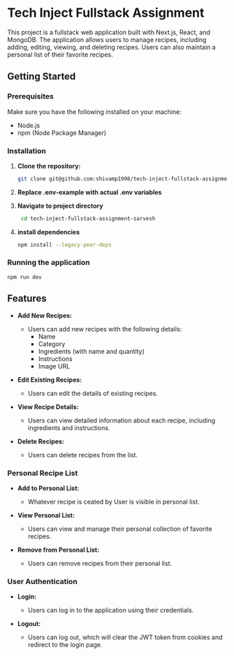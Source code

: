 # Tech Inject Fullstack Assignment

This project is a fullstack web application built with Next.js, React, and MongoDB. The application allows users to manage recipes, including adding, editing, viewing, and deleting recipes. Users can also maintain a personal list of their favorite recipes.

## Getting Started

### Prerequisites

Make sure you have the following installed on your machine:

- Node.js
- npm (Node Package Manager)

### Installation

1. **Clone the repository:**

   ```bash
   git clone git@github.com:shivamp1998/tech-inject-fullstack-assignment-sarvesh.git

2. **Replace .env-example with actual .env variables**
3. **Navigate to project directory**
   ```bash
    cd tech-inject-fullstack-assignment-sarvesh
4. **install dependencies**
    ```bash
    npm install --legacy-peer-deps

### Running the application
    npm run dev

## Features
- **Add New Recipes:**
  - Users can add new recipes with the following details:
    - Name
    - Category
    - Ingredients (with name and quantity)
    - Instructions
    - Image URL

- **Edit Existing Recipes:**
  - Users can edit the details of existing recipes.

- **View Recipe Details:**
  - Users can view detailed information about each recipe, including ingredients and instructions.

- **Delete Recipes:**
  - Users can delete recipes from the list.

### Personal Recipe List

- **Add to Personal List:**
  - Whatever recipe is ceated by User is visible in personal list.

- **View Personal List:**
  - Users can view and manage their personal collection of favorite recipes.

- **Remove from Personal List:**
  - Users can remove recipes from their personal list.

### User Authentication

- **Login:**
  - Users can log in to the application using their credentials.

- **Logout:**
  - Users can log out, which will clear the JWT token from cookies and redirect to the login page.

